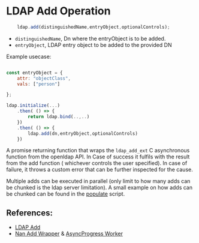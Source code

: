 # LDAP Add Operation

```javascript
    ldap.add(distinguishedName,entryObject,optionalControls);
```

* `distinguishedName`, Dn where the entryObject is to be added.
* `entryObject`, LDAP entry object to be added to the provided DN

Example usecase:

```javascript

const entryObject = {
    attr: "objectClass",
    vals: ["person"]

};

ldap.initialize(...)
    .then( () => {
        return ldap.bind(..,..)
    })
    .then( () => {
        ldap.add(dn,entryObject,optionalControls)
    })

```

A promise returning function that wraps the `ldap_add_ext` C asynchronous function from the openldap API. In Case of success it fulfils with  the result from the add function ( whichever controls the user specified). In case of failure, it throws a custom error that can be further inspected for the cause.

Multiple adds can be executed in parallel (only limit to how many adds can be chunked is the ldap server limitation). A small example on how adds can be chunked can be found in the [populate](../populate.js) script.


## References:

* [LDAP Add](https://linux.die.net/man/3/ldap_add_ext)
* [Nan Add Wrapper](../src/binding.cc) & [AsyncProgress Worker](../src/ldap_add_progress.cc)

